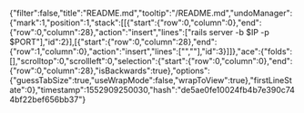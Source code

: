 {"filter":false,"title":"README.md","tooltip":"/README.md","undoManager":{"mark":1,"position":1,"stack":[[{"start":{"row":0,"column":0},"end":{"row":0,"column":28},"action":"insert","lines":["rails server -b $IP -p $PORT"],"id":2}],[{"start":{"row":0,"column":28},"end":{"row":1,"column":0},"action":"insert","lines":["",""],"id":3}]]},"ace":{"folds":[],"scrolltop":0,"scrollleft":0,"selection":{"start":{"row":0,"column":0},"end":{"row":0,"column":28},"isBackwards":true},"options":{"guessTabSize":true,"useWrapMode":false,"wrapToView":true},"firstLineState":0},"timestamp":1552909250030,"hash":"de5ae0fe10024fb4b7e390c744bf22bef656bb37"}